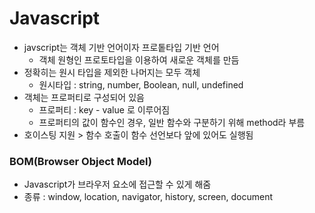 # Javascript
* javscript는 객체 기반 언어이자 프로톹타입 기반 언어
  * 객체 원형인 프로토타입을 이용하여 새로운 객체를 만듬
* 정확히는 원시 타입을 제외한 나머지는 모두 객체
  * 원시타입 : string, number, Boolean, null, undefined
* 객체는 프로퍼티로 구성되어 있음
  * 프로퍼티 : key - value 로 이루어짐
  * 프로퍼티의 값이 함수인 경우, 일반 함수와 구분하기 위해 method라 부름
* 호이스팅 지원 > 함수 호출이 함수 선언보다 앞에 있어도 실행됨

### BOM(Browser Object Model)
* Javascript가 브라우저 요소에 접근할 수 있게 해줌
* 종류 : window, location, navigator, history, screen, document

